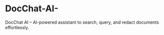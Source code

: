 # DocChat-AI-
DocChat AI – AI-powered assistant to search, query, and redact documents effortlessly.
